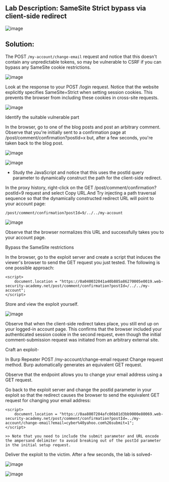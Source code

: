 ## Lab Description: SameSite Strict bypass via client-side redirect 

![image](https://github.com/jayshah17/PortSwiggerLabs/assets/76842630/c3f982b9-2f6e-4c3e-a588-43a5d1c7668e)

## Solution: 

The POST `/my-account/change-email` request and notice that this doesn't contain any unpredictable tokens, so may be vulnerable to CSRF if you can bypass any SameSite cookie restrictions.

![image](https://github.com/jayshah17/PortSwiggerLabs/assets/76842630/62cff628-73b3-42c5-8965-1d244e4e971d)

Look at the response to your POST /login request. Notice that the website explicitly specifies SameSite=Strict when setting session cookies. This prevents the browser from including these cookies in cross-site requests.

![image](https://github.com/jayshah17/PortSwiggerLabs/assets/76842630/aeb48254-f2ce-4faf-b5f0-3be9b723a4d3)

Identify the suitable vulnerable part 

In the browser, go to one of the blog posts and post an arbitrary comment. Observe that you're initially sent to a confirmation page at /post/comment/confirmation?postId=x but, after a few seconds, you're taken back to the blog post.

![image](https://github.com/jayshah17/PortSwiggerLabs/assets/76842630/9e7230e3-42f0-4732-ac4e-b3c98d1385eb)

![image](https://github.com/jayshah17/PortSwiggerLabs/assets/76842630/c93993de-721a-4f8b-a841-ff014c02d5bf)

- Study the JavaScript and notice that this uses the postId query parameter to dynamically construct the path for the client-side redirect.

In the proxy history, right-click on the GET /post/comment/confirmation?postId=9 request and select Copy URL.And Try injecting a path traversal sequence so that the dynamically constructed redirect URL will point to your account page:

```
/post/comment/confirmation?postId=9/../../my-account
```

![image](https://github.com/jayshah17/PortSwiggerLabs/assets/76842630/f3867641-e177-466b-be56-eff89c5f2ca6)

Observe that the browser normalizes this URL and successfully takes you to your account page. 

Bypass the SameSite restrictions

In the browser, go to the exploit server and create a script that induces the viewer's browser to send the GET request you just tested. The following is one possible approach:
```
<script>
    document.location = "https://0a040032041a40b885a86270005e0019.web-security-academy.net/post/comment/confirmation?postId=/../../my-account";
</script>
```
Store and view the exploit yourself.



![image](https://github.com/jayshah17/PortSwiggerLabs/assets/76842630/9cd0ff3a-6c4a-4a76-a892-8ab506e746d2)

Observe that when the client-side redirect takes place, you still end up on your logged-in account page. This confirms that the browser included your authenticated session cookie in the second request, even though the initial comment-submission request was initiated from an arbitrary external site.

Craft an exploit-

In Burp Repeater POST /my-account/change-email request Change request method. Burp automatically generates an equivalent GET request.

Observe that the endpoint allows you to change your email address using a GET request.

Go back to the exploit server and change the postId parameter in your exploit so that the redirect causes the browser to send the equivalent GET request for changing your email address:

```
<script>
    document.location = "https://0aa8007204afc06b81d3bb9000e80069.web-security-academy.net/post/comment/confirmation?postId=../my-account/change-email?email=cyber%40yahoo.com%26submit=1";
</script>
```

    >> Note that you need to include the submit parameter and URL encode the ampersand delimiter to avoid breaking out of the postId parameter in the initial setup request.

Deliver the exploit to the victim. After a few seconds, the lab is solved-

![image](https://github.com/jayshah17/PortSwiggerLabs/assets/76842630/553e7db8-68df-4a8d-b05f-36fdb300fe1d)

![image](https://github.com/jayshah17/PortSwiggerLabs/assets/76842630/3d47eef9-dde3-4760-a6b4-aaeb90b3dacf)

